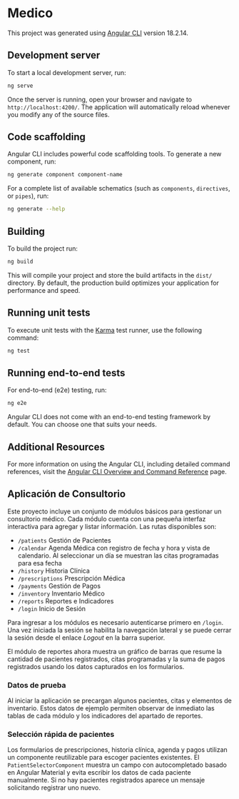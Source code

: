 # Medico

This project was generated using [Angular CLI](https://github.com/angular/angular-cli) version 18.2.14.

## Development server

To start a local development server, run:

```bash
ng serve
```

Once the server is running, open your browser and navigate to `http://localhost:4200/`. The application will automatically reload whenever you modify any of the source files.

## Code scaffolding

Angular CLI includes powerful code scaffolding tools. To generate a new component, run:

```bash
ng generate component component-name
```

For a complete list of available schematics (such as `components`, `directives`, or `pipes`), run:

```bash
ng generate --help
```

## Building

To build the project run:

```bash
ng build
```

This will compile your project and store the build artifacts in the `dist/` directory. By default, the production build optimizes your application for performance and speed.

## Running unit tests

To execute unit tests with the [Karma](https://karma-runner.github.io) test runner, use the following command:

```bash
ng test
```

## Running end-to-end tests

For end-to-end (e2e) testing, run:

```bash
ng e2e
```

Angular CLI does not come with an end-to-end testing framework by default. You can choose one that suits your needs.

## Additional Resources

For more information on using the Angular CLI, including detailed command references, visit the [Angular CLI Overview and Command Reference](https://angular.dev/tools/cli) page.

## Aplicación de Consultorio

Este proyecto incluye un conjunto de módulos básicos para gestionar un consultorio médico.
Cada módulo cuenta con una pequeña interfaz interactiva para agregar y listar información.
Las rutas disponibles son:
- `/patients` Gestión de Pacientes
- `/calendar` Agenda Médica con registro de fecha y hora y vista de calendario. Al seleccionar un día se muestran las citas programadas para esa fecha
- `/history` Historia Clínica
- `/prescriptions` Prescripción Médica
- `/payments` Gestión de Pagos
- `/inventory` Inventario Médico
- `/reports` Reportes e Indicadores
- `/login` Inicio de Sesión

Para ingresar a los módulos es necesario autenticarse primero en `/login`. Una
vez iniciada la sesión se habilita la navegación lateral y se puede cerrar la
sesión desde el enlace *Logout* en la barra superior.

El módulo de reportes ahora muestra un gráfico de barras que resume la cantidad
de pacientes registrados, citas programadas y la suma de pagos registrados usando
los datos capturados en los formularios.

### Datos de prueba

Al iniciar la aplicación se precargan algunos pacientes, citas y elementos de inventario. Estos datos de ejemplo permiten observar de inmediato las tablas de cada módulo y los indicadores del apartado de reportes.

### Selección rápida de pacientes

Los formularios de prescripciones, historia clínica, agenda y pagos utilizan un componente reutilizable para escoger pacientes existentes. El `PatientSelectorComponent` muestra un campo con autocompletado basado en Angular Material y evita escribir los datos de cada paciente manualmente. Si no hay pacientes registrados aparece un mensaje solicitando registrar uno nuevo.
